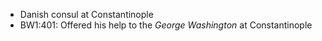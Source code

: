 - Danish consul at Constantinople
- BW1:401: Offered his help to the *George Washington* at Constantinople